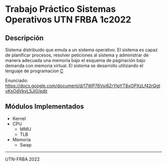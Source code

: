 # Trabajo Práctico Sistemas Operativos UTN FRBA 1c2022

## Descripción
Sistema distribuido que emula a un sistema operativo. 
El sistema es capaz de planificar procesos, resolver peticiones al sistema y administrar de manera adecuada una memoria bajo el esquema de paginación bajo demanda con memoria virtual. El sistema se desarrollo utilizando el lenguaje de programacion [C](https://www.w3schools.com/c/)

Enunciado: https://docs.google.com/document/d/17WP76Vsi6ZrYlpYT8xOPXzLf42rQgtyKsOdVkyL5Jj0/edit

## Módulos Implementados
* Kernel
* CPU
  * MMU
  * TLB
* Memoria
  * Swap
---
UTN-FRBA 2022
